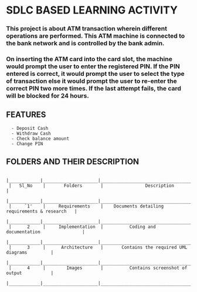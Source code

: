    # **SDLC BASED LEARNING ACTIVITY**


### **This project is about ATM transaction wherein different operations are performed. This ATM machine is connected to the bank network and is controlled by the bank admin.**


### On inserting the ATM card into the card slot, the machine would prompt the user to enter the registered PIN. If the PIN entered is correct, it would prompt the user to select the type of transaction else it would prompt the user to re-enter the correct PIN two more times. If the last attempt fails, the card will be blocked for 24 hours.



   ## **FEATURES**

      - Deposit Cash
      - Withdraw Cash
      - Check balance amount
      - Change PIN



   ## **FOLDERS AND THEIR DESCRIPTION**

      
     |____________|_____________________|__________________________________________________|  
     |   Sl_No    |       Folders       |                Description                       |
     |____________|_____________________|__________________________________________________|
     |     `1'    |     Requirements    |    Documents detailing requirements & research   |
     |____________|_____________________|__________________________________________________|
     |      2     |     Implementation  |          Coding and documentation                |
     |____________|_____________________|__________________________________________________|
     |      3     |      Architecture   |       Contains the required UML diagrams         |
     |____________|_____________________|__________________________________________________|
     |      4     |        Images       |          Contains screenshot of output           |
     |____________|_____________________|__________________________________________________|

